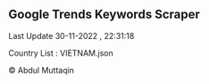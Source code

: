 

## Google Trends Keywords Scraper 
 
Last Update 30-11-2022 , 22:31:18

Country List :
VIETNAM.json



© Abdul Muttaqin 
